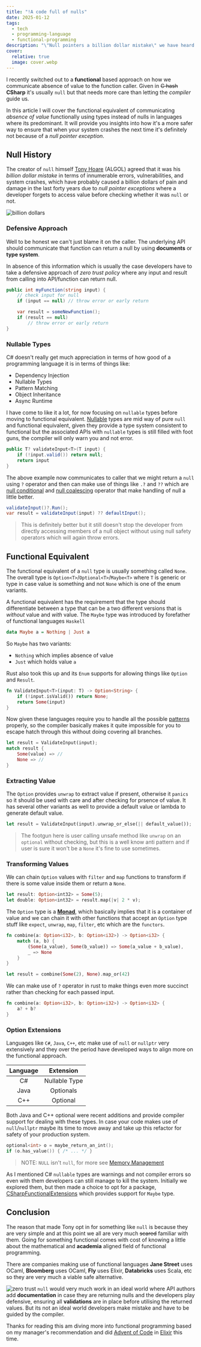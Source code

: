 ```yaml
---
title: "!A code full of nulls"
date: 2025-01-12
tags:
  - tech
  - programming-language
  - functional-programming
description: "\"Null pointers a billion dollar mistake\" we have heard it so many times but we still use them because the alternative style isn't predominant yet, let's change that because we don't want a code full of nulls, we want a sky full of stars."
cover:
  relative: true
  image: cover.webp
---
```


I recently switched out to a **functional** based approach on how we communicate absence of value to the function caller. Given in ~~C hash~~ **CSharp** it's usually `null` but that needs more care than letting the *compiler* guide us.

In this article I will cover the functional equivalent of communicating *absence of value* functionally using types instead of nulls in languages where its predominant. It will provide you insights into how it's a more safer way to ensure that when your system crashes the next time it's definitely not because of a *null pointer exception*.
## Null History
The creator of `null` himself [Tony Hoare](http://en.wikipedia.org/wiki/Tony_Hoare) (ALGOL) agreed that it was his *billion dollar mistake* in terms of innumerable errors, vulnerabilities, and system crashes, which have probably caused a billion dollars of pain and damage in the last forty years due to *null pointer exceptions* where a developer forgets to access value before checking whether it was `null` or not.

![billion dollars](https://i.giphy.com/media/v1.Y2lkPTc5MGI3NjExbml4MWYycWdycWZhbjl1aGFrZHM3NWJxcWFkeHp3eTl5NG5rZWp4OCZlcD12MV9pbnRlcm5hbF9naWZfYnlfaWQmY3Q9Zw/jAHwgVRnCv5rVS5QgX/giphy.gif)

### Defensive Approach
Well to be honest we can't just blame it on the caller. The underlying API should communicate that function can return a null by using **documents** or **type system**.

In absence of this information which is usually the case developers have to take a defensive approach of *zero trust policy* where any input and result from calling into API/function can return null.

```csharp
public int myFunction(string input) {
	// check input for null
	if (input == null) // throw error or early return

	var result = someNewFunction();
	if (result == null)
		// throw error or early return
}
```

### Nullable Types
C# doesn't really get much appreciation in terms of how good of a programming language it is in terms of things like:
- Dependency Injection
- Nullable Types
- Pattern Matching
- Object Inheritance
- Async Runtime

I have come to like it a lot, for now focusing on `nullable` types before moving to functional equivalent. [Nullable](https://learn.microsoft.com/en-us/dotnet/csharp/nullable-references) types are mid way of pure `null` and functional equivalent, given they provide a type system consistent to functional but the associated APIs with `nullable` types is still filled with foot guns, the compiler will only warn you and not error.
```csharp
public T? validateInput<T>(T input) {
	if (!input.valid()) return null;
	return input
}
```

The above example now communicates to caller that we might return a `null` using `?` operator and then can make use of things like `.?` and `??` which are [null conditional](https://learn.microsoft.com/en-us/archive/msdn-magazine/2014/october/csharp-the-new-and-improved-csharp-6-0) and [null coalescing](https://learn.microsoft.com/en-us/dotnet/csharp/language-reference/operators/null-coalescing-operator) operator that make handling of null a little better.
```csharp
validateInput()?.Run();
var result = validateInput(input) ?? defaultInput();
```

>This is definitely better but it still doesn't stop the developer from directly accessing members of a null object without using null safety operators which will again throw errors.

## Functional Equivalent
The functional equivalent of a `null` type is usually something called `None`. The overall type is `Option<T>`/`Optional<T>`/`Maybe<T>` where `T` is generic or type in case value is something and not `None` which is one of the enum variants.

A functional equivalent has the requirement that the type should differentiate between a type that can be a two different versions that is *without* value and *with* value. The `Maybe` type was introduced by forefather of functional languages `Haskell`
```haskell
data Maybe a = Nothing | Just a
```

So `Maybe` has two variants:
- `Nothing` which implies absence of value
- `Just` which holds value `a`

Rust also took this up and its `Enum` supports for allowing things like `Option` and `Result`.
```rust
fn ValidateInput<T>(input: T) -> Option<String> {
	if (!input.isValid()) return None;
	return Some(input)
}
```

Now given these languages require you to handle all the possible [patterns](https://blog.king-11.dev/posts/sum-types/#pattern-matching) properly, so the compiler basically makes it quite impossible for you to escape hatch through this without doing covering all branches.
```rust
let result = ValidateInput(input);
match result {
	Some(value) => //
	None => //
}
```

### Extracting Value
The `Option` provides `unwrap` to extract value if present, otherwise it `panics` so it should be used with care and after checking for prsence of value. It has several other variants as well to provide a default value or lambda to generate default value.
```rust
let result = ValidateInput(input).unwrap_or_else(|| default_value());
```

>The footgun here is user calling unsafe method like `unwrap` on an `optional` without checking, but this is a well know anti pattern and if user is sure it won't be a `None` it's fine to use sometimes.
### Transforming Values
We can chain `Option` values with `filter` and `map` functions to transform if there is some value inside them or return a `None`.
```rust
let result: Option<int32> = Some(5);
let double: Option<int32> = result.map(|v| 2 * v);
```

The `Option` type is a **[Monad](https://en.wikipedia.org/wiki/Monad_(functional_programming)#:~:text=In%20most%20languages%2C%20the%20Maybe,some%20kind%20of%20enumerated%20type.)**, which basically implies that it is a container of value and we can chain it with other functions that accept an `Option` type stuff like `expect`, `unwrap`, `map`, `filter`, etc which are the `functors`.
```rust
fn combine(a: Option<i32>, b: Option<i32>) -> Option<i32> {
	match (a, b) {
		(Some(a_value), Some(b_value)) => Some(a_value + b_value),
		_ => None
	}
}

let result = combine(Some(2), None).map_or(42)
```

We can make use of `?` operator in rust to make things even more succinct rather than checking for each passed input.
```rust
fn combine(a: Option<i32>, b: Option<i32>) -> Option<i32> {
	a? + b?
}
```

### Option Extensions
Languages like `C#`, `Java`, `C++`, etc make use of `null` or `nullptr` very extensively and they over the period have developed ways to align more on the functional approach.

| Language |   Extension   |
| :------: | :-----------: |
|    C#    | Nullable Type |
|   Java   |   Optionals   |
|   C++    |   Optional    |

Both Java and C++ optional were recent additions and provide compiler support for dealing with these types. In case your code makes use of `null`/`nullptr` maybe its time to move away and take up this refactor for safety of your production system.
```cpp
optional<int> o = maybe_return_an_int();
if (o.has_value()) { /* ... */ }
```

>NOTE: `NULL` isn't `null`, for more see [Memory Management](https://blog.king-11.dev/posts/memory-management/#dynamic-sizing)

As I mentioned C# `nullable` types are warnings and not compiler errors so even with them developers can still manage to kill the system. Initially we explored them, but then made a choice to opt for a package, [CSharpFunctionalExtensions](https://github.com/vkhorikov/CSharpFunctionalExtensions) which provides support for `Maybe` type.

## Conclusion
The reason that made Tony opt in for something like `null` is because they are very simple and at this point we all are very much ~~scared~~ familiar with them. Going for something functional comes with cost of knowing a little about the mathematical and **academia** aligned field of functional programming.

There are companies making use of functional languages **Jane Street** uses OCaml, **Bloomberg** uses OCaml, **Fly** uses Elixir, **Databricks** uses Scala, etc so they are very much a viable safe alternative.

![zero trust](https://i.giphy.com/media/v1.Y2lkPTc5MGI3NjExNXhsdzF1NDNvcXE5cTlqNXB6OGRuMGplN3A5OWx1MDJlM3Bqdnk2aSZlcD12MV9pbnRlcm5hbF9naWZfYnlfaWQmY3Q9Zw/26BRObY948obnZmz6/giphy.gif)
`null` would very much work in an ideal world where API authors add **documentation** in case they are returning nulls and the developers play defensive, ensuring all **validations** are in place before utilising the returned values. But its not an ideal world developers make mistake and have to be guided by the compiler.

Thanks for reading this am diving more into functional programming based on my manager's recommendation and did [Advent of Code](https://adventofcode.com/2024) in [Elixir](https://github.com/king-11/AdventOfCode/?tab=readme-ov-file#advent-of-code) this time.
